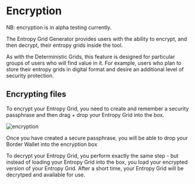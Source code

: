 # Encryption

NB: encryption is in alpha testing currently.

The Entropy Grid Generator provides users with the ability to encrypt, and then decrypt, their entropy grids inside the tool.

As with the Deterministic Grids, this feature is designed for particular groups of users who will find value in it. For example, users who plan
to store their entropy grids in digital format and desire an additional level of security protection.

## Encrypting files

To encrypt your Entropy Grid, you need to create and remember a security passphrase and then drag + drop your Entropy Grid into the box.

![encryption](/encryption.png)
<caption>Once you have created a secure passphrase, you will be able to drop your Border Wallet into the encryption box</caption>

To decrypt your Entropy Grid, you perform exactly the same step - but instead of loading your Entropy Grid into the box, you load your encrypted version of your Entropy Grid. After a short time, your Entropy Grid will be decrytped and available for use.

